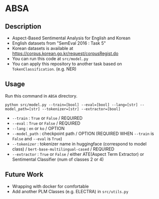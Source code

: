 # ABSA  
## Description
- Aspect-Based Sentimental Analysis for English and Korean  
- English datasets from "SemEval 2016 : Task 5"
- Korean datasets is available at https://corpus.korean.go.kr/request/corpusRegist.do
- You can run this code at `src/model.py`
- You can apply this repository to another task based on `TokenClassification`. (e.g. NER)  

## Usage  
Run this command in `ABSA` directory.  

```
python src/model.py --train=[bool] --eval=[bool] --lang=[str] --model_path=[str] --tokenizer=[str] --extractor=[bool]
```  

- `--train` : `True` or `False` / REQUIRED  
- `--eval` : `True` or `False` / REQUIRED  
- `--lang` : `en` or `ko` / OPTION  
- `--model_path` : checkpoint path / OPTION (REQUIRED WHEN `--train` is `False` and `--eval` is `True`)  
- `--tokenizer` : tokenizer name in huggingface (correspond to model class) / `bert-base-multilingual-cased` / REQUIRED
- `--extractor` : `True` or `False` / either ATE(Aspect Term Extractor) or Sentimental Classifier (num of classes 2 or 4)

## Future Work
- Wrapping with docker for comfortable
- Add another PLM Classes (e.g. ELECTRA) in `src/utils.py`